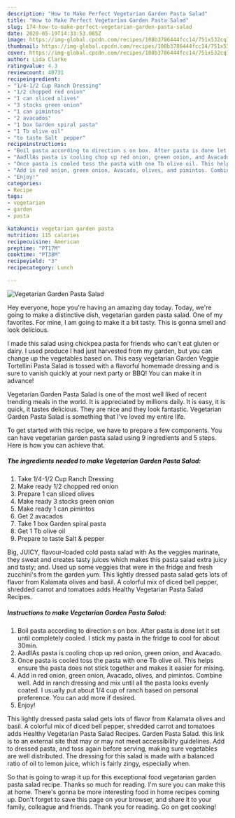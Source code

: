```yaml
---
description: "How to Make Perfect Vegetarian Garden Pasta Salad"
title: "How to Make Perfect Vegetarian Garden Pasta Salad"
slug: 174-how-to-make-perfect-vegetarian-garden-pasta-salad
date: 2020-05-19T14:33:53.085Z
image: https://img-global.cpcdn.com/recipes/108b3786444fcc14/751x532cq70/vegetarian-garden-pasta-salad-recipe-main-photo.jpg
thumbnail: https://img-global.cpcdn.com/recipes/108b3786444fcc14/751x532cq70/vegetarian-garden-pasta-salad-recipe-main-photo.jpg
cover: https://img-global.cpcdn.com/recipes/108b3786444fcc14/751x532cq70/vegetarian-garden-pasta-salad-recipe-main-photo.jpg
author: Lida Clarke
ratingvalue: 4.3
reviewcount: 40731
recipeingredient:
- "1/4-1/2 Cup Ranch Dressing"
- "1/2 chopped red onion"
- "1 can sliced olives"
- "3 stocks green onion"
- "1 can pimintos"
- "2 avacados"
- "1 box Garden spiral pasta"
- "1 Tb olive oil"
- "to taste Salt  pepper"
recipeinstructions:
- "Boil pasta according to direction s on box. After pasta is done let it set until completely cooled. I stick my pasta in the fridge to cool for about 30min."
- "AadllAs pasta is cooling chop up red onion, green onion, and Avacado."
- "Once pasta is cooled toss the pasta with one Tb olive oil. This helps ensure the pasta does not stick together and makes it easier for mixing."
- "Add in red onion, green onion, Avacado, olives, and pimintos. Combine well. Add in ranch dressing and mix until all the pasta looks evenly coated. I usually put about 1/4 cup of ranch based on personal preference. You can add more if desired."
- "Enjoy!"
categories:
- Recipe
tags:
- vegetarian
- garden
- pasta

katakunci: vegetarian garden pasta 
nutrition: 115 calories
recipecuisine: American
preptime: "PT17M"
cooktime: "PT38M"
recipeyield: "3"
recipecategory: Lunch

---
```



![Vegetarian Garden Pasta Salad](https://img-global.cpcdn.com/recipes/108b3786444fcc14/751x532cq70/vegetarian-garden-pasta-salad-recipe-main-photo.jpg)

Hey everyone, hope you're having an amazing day today. Today, we're going to make a distinctive dish, vegetarian garden pasta salad. One of my favorites. For mine, I am going to make it a bit tasty. This is gonna smell and look delicious.

I made this salad using chickpea pasta for friends who can&#39;t eat gluten or dairy. I used produce I had just harvested from my garden, but you can change up the vegetables based on. This easy vegetarian Garden Veggie Tortellini Pasta Salad is tossed with a flavorful homemade dressing and is sure to vanish quickly at your next party or BBQ! You can make it in advance!

Vegetarian Garden Pasta Salad is one of the most well liked of recent trending meals in the world. It is appreciated by millions daily. It is easy, it is quick, it tastes delicious. They are nice and they look fantastic. Vegetarian Garden Pasta Salad is something that I've loved my entire life.


To get started with this recipe, we have to prepare a few components. You can have vegetarian garden pasta salad using 9 ingredients and 5 steps. Here is how you can achieve that.

<!--inarticleads1-->

##### The ingredients needed to make Vegetarian Garden Pasta Salad:

1. Take 1/4-1/2 Cup Ranch Dressing
1. Make ready 1/2 chopped red onion
1. Prepare 1 can sliced olives
1. Make ready 3 stocks green onion
1. Make ready 1 can pimintos
1. Get 2 avacados
1. Take 1 box Garden spiral pasta
1. Get 1 Tb olive oil
1. Prepare to taste Salt &amp; pepper


Big, JUICY, flavour-loaded cold pasta salad with As the veggies marinate, they sweat and creates tasty juices which makes this pasta salad extra juicy and tasty; and. Used up some veggies that were in the fridge and fresh zucchini&#39;s from the garden yum. This lightly dressed pasta salad gets lots of flavor from Kalamata olives and basil. A colorful mix of diced bell pepper, shredded carrot and tomatoes adds Healthy Vegetarian Pasta Salad Recipes. 

<!--inarticleads2-->

##### Instructions to make Vegetarian Garden Pasta Salad:

1. Boil pasta according to direction s on box. After pasta is done let it set until completely cooled. I stick my pasta in the fridge to cool for about 30min.
1. AadllAs pasta is cooling chop up red onion, green onion, and Avacado.
1. Once pasta is cooled toss the pasta with one Tb olive oil. This helps ensure the pasta does not stick together and makes it easier for mixing.
1. Add in red onion, green onion, Avacado, olives, and pimintos. Combine well. Add in ranch dressing and mix until all the pasta looks evenly coated. I usually put about 1/4 cup of ranch based on personal preference. You can add more if desired.
1. Enjoy!


This lightly dressed pasta salad gets lots of flavor from Kalamata olives and basil. A colorful mix of diced bell pepper, shredded carrot and tomatoes adds Healthy Vegetarian Pasta Salad Recipes. Garden Pasta Salad. this link is to an external site that may or may not meet accessibility guidelines. Add to dressed pasta, and toss again before serving, making sure vegetables are well distributed. The dressing for this salad is made with a balanced ratio of oil to lemon juice, which is fairly zingy, especially when. 

So that is going to wrap it up for this exceptional food vegetarian garden pasta salad recipe. Thanks so much for reading. I'm sure you can make this at home. There's gonna be more interesting food in home recipes coming up. Don't forget to save this page on your browser, and share it to your family, colleague and friends. Thank you for reading. Go on get cooking!
